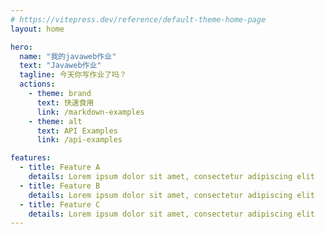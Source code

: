 ```yaml
---
# https://vitepress.dev/reference/default-theme-home-page
layout: home

hero:
  name: "我的javaweb作业"
  text: "Javaweb作业"
  tagline: 今天你写作业了吗？
  actions:
    - theme: brand
      text: 快速食用
      link: /markdown-examples
    - theme: alt
      text: API Examples
      link: /api-examples

features:
  - title: Feature A
    details: Lorem ipsum dolor sit amet, consectetur adipiscing elit
  - title: Feature B
    details: Lorem ipsum dolor sit amet, consectetur adipiscing elit
  - title: Feature C
    details: Lorem ipsum dolor sit amet, consectetur adipiscing elit
---
```


